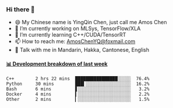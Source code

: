 ### Hi there 👋
- 😄 My Chinese name is YingQin Chen, just call me Amos Chen
- 🔭 I’m currently working on MLSys, TensorFlow/XLA
- 🌱 I’m currently learning C++/CUDA/TensorRT
- 📫 How to reach me: AmosChenYQ@foxmail.com
- 💬 Talk with me in Mandarin, Hakka, Cantonese, English

<!-- waka-box start -->
#### <a href="https://gist.github.com/becb911736b10de673d72f2a472b1e52" target="_blank">📊 Development breakdown of last week</a>
```text
C++        2 hrs 22 mins  ████████████████░░░░░  76.4%
Python     30 mins        ███▍░░░░░░░░░░░░░░░░░  16.2%
Bash       6 mins         ▋░░░░░░░░░░░░░░░░░░░░   3.2%
Docker     4 mins         ▍░░░░░░░░░░░░░░░░░░░░   2.2%
Other      2 mins         ▎░░░░░░░░░░░░░░░░░░░░   1.5%
```
<!-- waka-box end -->


<!--
**AmosChenYQ/AmosChenYQ** is a ✨ _special_ ✨ repository because its `README.md` (this file) appears on your GitHub profile.

Here are some ideas to get you started:

- 🔭 I’m currently working on 
- 🌱 I’m currently learning ...
- 👯 I’m looking to collaborate on ...
- 🤔 I’m looking for help with ...
- 📫 How to reach me: AmosChenYQ@foxmail.com
- 😄 Pronouns: ...
- ⚡ Fun fact: ...
-->
